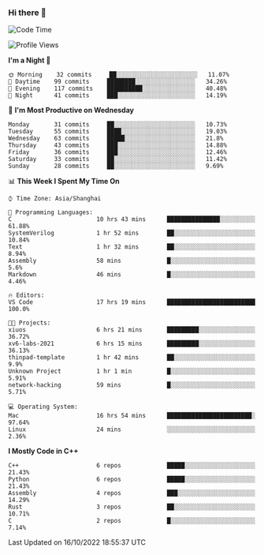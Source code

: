 ### Hi there 👋

<!--
**KarmaD7/KarmaD7** is a ✨ _special_ ✨ repository because its `README.md` (this file) appears on your GitHub profile.

Here are some ideas to get you started:

- 🔭 I’m currently working on ...
- 🌱 I’m currently learning ...
- 👯 I’m looking to collaborate on ...
- 🤔 I’m looking for help with ...
- 💬 Ask me about ...
- 📫 How to reach me: ...
- 😄 Pronouns: ...
- ⚡ Fun fact: ...
-->

<!--START_SECTION:waka-->
![Code Time](http://img.shields.io/badge/Code%20Time-41%20hrs%2015%20mins-blue)

![Profile Views](http://img.shields.io/badge/Profile%20Views-12-blue)

**I'm a Night 🦉** 

```text
🌞 Morning    32 commits     ██░░░░░░░░░░░░░░░░░░░░░░░   11.07% 
🌆 Daytime    99 commits     ████████░░░░░░░░░░░░░░░░░   34.26% 
🌃 Evening    117 commits    ██████████░░░░░░░░░░░░░░░   40.48% 
🌙 Night      41 commits     ███░░░░░░░░░░░░░░░░░░░░░░   14.19%

```
📅 **I'm Most Productive on Wednesday** 

```text
Monday       31 commits     ██░░░░░░░░░░░░░░░░░░░░░░░   10.73% 
Tuesday      55 commits     ████░░░░░░░░░░░░░░░░░░░░░   19.03% 
Wednesday    63 commits     █████░░░░░░░░░░░░░░░░░░░░   21.8% 
Thursday     43 commits     ███░░░░░░░░░░░░░░░░░░░░░░   14.88% 
Friday       36 commits     ███░░░░░░░░░░░░░░░░░░░░░░   12.46% 
Saturday     33 commits     ██░░░░░░░░░░░░░░░░░░░░░░░   11.42% 
Sunday       28 commits     ██░░░░░░░░░░░░░░░░░░░░░░░   9.69%

```


📊 **This Week I Spent My Time On** 

```text
⌚︎ Time Zone: Asia/Shanghai

💬 Programming Languages: 
C                        10 hrs 43 mins      ███████████████░░░░░░░░░░   61.88% 
SystemVerilog            1 hr 52 mins        ██░░░░░░░░░░░░░░░░░░░░░░░   10.84% 
Text                     1 hr 32 mins        ██░░░░░░░░░░░░░░░░░░░░░░░   8.94% 
Assembly                 58 mins             █░░░░░░░░░░░░░░░░░░░░░░░░   5.6% 
Markdown                 46 mins             █░░░░░░░░░░░░░░░░░░░░░░░░   4.46%

🔥 Editors: 
VS Code                  17 hrs 19 mins      █████████████████████████   100.0%

🐱‍💻 Projects: 
xiuos                    6 hrs 21 mins       █████████░░░░░░░░░░░░░░░░   36.72% 
xv6-labs-2021            6 hrs 15 mins       █████████░░░░░░░░░░░░░░░░   36.13% 
thinpad-template         1 hr 42 mins        ██░░░░░░░░░░░░░░░░░░░░░░░   9.9% 
Unknown Project          1 hr 1 min          █░░░░░░░░░░░░░░░░░░░░░░░░   5.91% 
network-hacking          59 mins             █░░░░░░░░░░░░░░░░░░░░░░░░   5.71%

💻 Operating System: 
Mac                      16 hrs 54 mins      ████████████████████████░   97.64% 
Linux                    24 mins             ░░░░░░░░░░░░░░░░░░░░░░░░░   2.36%

```

**I Mostly Code in C++** 

```text
C++                      6 repos             █████░░░░░░░░░░░░░░░░░░░░   21.43% 
Python                   6 repos             █████░░░░░░░░░░░░░░░░░░░░   21.43% 
Assembly                 4 repos             ███░░░░░░░░░░░░░░░░░░░░░░   14.29% 
Rust                     3 repos             ██░░░░░░░░░░░░░░░░░░░░░░░   10.71% 
C                        2 repos             █░░░░░░░░░░░░░░░░░░░░░░░░   7.14%

```



 Last Updated on 16/10/2022 18:55:37 UTC
<!--END_SECTION:waka-->
